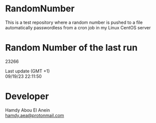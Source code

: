 # RandomNumber    
This is a test repository where a random number is pushed to a file automatically passwordless from a cron job in my Linux CentOS server    
# Random Number of the last run   
23266
      
Last update (GMT +1)    
09/19/23 22:11:50
# Developer    
Hamdy Abou El Anein   
hamdy.aea@protonmail.com
